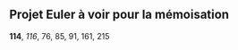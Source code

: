 Projet Euler à voir pour la mémoisation
---------------------------------------

**114**, *116*, 76, 85, 91, 161, 215
